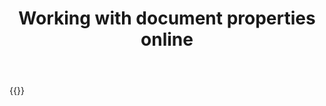 ﻿---
title: "Working with document properties online"
articleTitle: "Working with document properties"
linktitle: "Document properties"
type: docs
url: /documents/properties/
description: "Insert, edit, delete document properties programmatically via Cloud API."
weight: 20
---

{{<list-children-pages>}}
